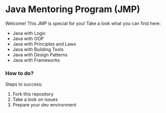 # Java Mentoring Program (JMP)

Welcome! This JMP is special for you! Take a look what you can find here:

* Java with Logic
* Java with OOP
* Java with Principles and Laws
* Java with Building Tools
* Java with Design Patterns
* Java with Frameworks

### How to do?

Steps to success:

1. Fork this repository
2. Take a look on issues
3. Prepare your dev environment
